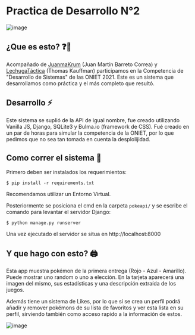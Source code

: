 # Practica de Desarrollo N°2
![image](https://user-images.githubusercontent.com/82173421/178081765-4ea41175-65e6-445e-84cb-33003dc7dac4.png)

## ¿Que es esto? ❓🤔
Acompañado de [JuanmaKrum](https://github.com/Juanmakrum) (Juan Martín Barreto Correa) y [LechugaTáctica](https://github.com/LechugaTactica) (Thomas Kauffman) participamos en la Competencia de "Desarrollo de Sistemas" de las ONIET 2021. 
Este es un sistema que desarrollamos como práctica y el más completo que resultó. 
## Desarrollo ⚡
Este sistema se suplió de la API de igual nombre, fue creado utilizando Vanilla JS, Django, SQLite3 y Bulma.io (framework de CSS). 
Fué creado en un par de horas para simular la competencia de la ONIET, por lo que pedimos que no sea tan tomada en cuenta la desplolijidad.

## Como correr el sistema 🚀
Primero deben ser instalados los requerimientos:

```
$ pip install -r requirements.txt
```
Recomendamos utilizar un Entorno Virtual.

Posteriormente se posiciona el cmd en la carpeta ```pokeapi/``` y se escribe el comando para levantar el servidor Django:
```
$ python manage.py runserver
```
Una vez ejecutado el servidor se situa en http://localhost:8000 

## Y que hago con esto? 🖨
Esta app muestra pokémon de la primera entrega (Rojo - Azul - Amarillo). Puede mostrar uno random o uno a elección. En la tarjeta aparecerá una imagen del mismo, sus estadísticas y una descripción extraída de los juegos. 

Además tiene un sistema de Likes, por lo que si se crea un perfil podrá añadir y remover pokémons de su lista de favoritos y ver esta lista en su perfil, sirviendo también como acceso rapido a la información de estos.

![image](https://user-images.githubusercontent.com/82173421/178081740-5617442f-8dd6-4881-a808-b721729ad84d.png)
